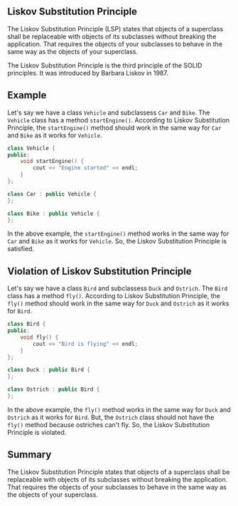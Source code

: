 ## Liskov Substitution Principle

The Liskov Substitution Principle (LSP) states that objects of a superclass shall be replaceable with objects of its subclasses without breaking the application. That requires the objects of your subclasses to behave in the same way as the objects of your superclass.

The Liskov Substitution Principle is the third principle of the SOLID principles. It was introduced by Barbara Liskov in 1987.

## Example

Let's say we have a class `Vehicle` and subclassess `Car` and `Bike`. The `Vehicle` class has a method `startEngine()`. According to Liskov Substitution Principle, the `startEngine()` method should work in the same way for `Car` and `Bike` as it works for `Vehicle`.

```cpp
class Vehicle {
public:
    void startEngine() {
        cout << "Engine started" << endl;
    }
};

class Car : public Vehicle {
};

class Bike : public Vehicle {
};
```

In the above example, the `startEngine()` method works in the same way for `Car` and `Bike` as it works for `Vehicle`. So, the Liskov Substitution Principle is satisfied.

## Violation of Liskov Substitution Principle

Let's say we have a class `Bird` and subclassess `Duck` and `Ostrich`. The `Bird` class has a method `fly()`. According to Liskov Substitution Principle, the `fly()` method should work in the same way for `Duck` and `Ostrich` as it works for `Bird`.

```cpp
class Bird {
public:
    void fly() {
        cout << "Bird is flying" << endl;
    }
};

class Duck : public Bird {
};

class Ostrich : public Bird {
};
```

In the above example, the `fly()` method works in the same way for `Duck` and `Ostrich` as it works for `Bird`. But, the `Ostrich` class should not have the `fly()` method because ostriches can't fly. So, the Liskov Substitution Principle is violated.

## Summary

The Liskov Substitution Principle states that objects of a superclass shall be replaceable with objects of its subclasses without breaking the application. That requires the objects of your subclasses to behave in the same way as the objects of your superclass.

